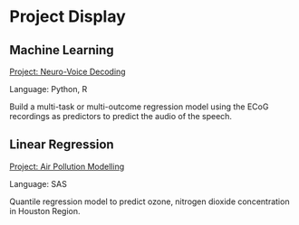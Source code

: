 # Project Display

## Machine Learning

[Project: Neuro-Voice Decoding](./stat640/README.md)

Language: Python, R

Build a multi-task or multi-outcome regression model using the ECoG recordings as predictors to predict the audio of the speech.

## Linear Regression

[Project: Air Pollution Modelling](./ozone/README.md)

Language: SAS

Quantile regression model to predict ozone, nitrogen dioxide concentration in Houston Region.

